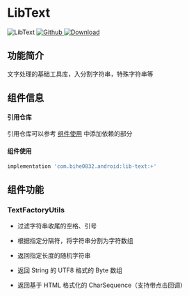 # LibText

![LibText](https://img.shields.io/badge/AndroidAppFactory-LibText-brightgreen)
[ ![Github](https://img.shields.io/badge/Github-LibText-brightgreen?style=social) ](https://github.com/bihe0832/AndroidAppFactory/tree/master/LibText)
[ ![Download](https://api.bintray.com/packages/bihe0832/android/lib-text/images/download.svg) ](https://bintray.com/bihe0832/android/lib-text/_latestVersion)

## 功能简介

文字处理的基础工具库，入分割字符串，特殊字符串等

## 组件信息

#### 引用仓库

引用仓库可以参考 [组件使用](./../start.md) 中添加依赖的部分

#### 组件使用

```groovy
implementation 'com.bihe0832.android:lib-text:+'
```

## 组件功能

### TextFactoryUtils

- 过滤字符串收尾的空格、引号

- 根据指定分隔符，将字符串分割为字符数组

- 返回指定长度的随机字符串

- 返回 String 的 UTF8 格式的 Byte 数组

- 返回基于 HTML 格式化的 CharSequence（支持带点击回调）